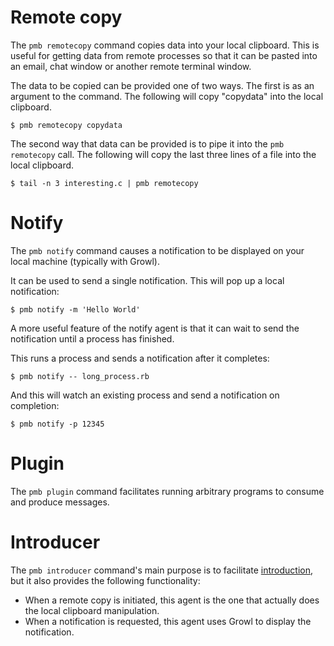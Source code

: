 # Remote copy

The `pmb remotecopy` command copies data into your local clipboard.  This is useful for getting data from remote processes so that it can be pasted into an email, chat window or another remote terminal window.

The data to be copied can be provided one of two ways.  The first is as an argument to the command.  The following will copy "copydata" into the local clipboard.

```
$ pmb remotecopy copydata
```

The second way that data can be provided is to pipe it into the `pmb remotecopy` call.  The following will copy the last three lines of a file into the local clipboard.

```
$ tail -n 3 interesting.c | pmb remotecopy
```

# Notify

The `pmb notify` command causes a notification to be displayed on your local machine (typically with Growl).

It can be used to send a single notification.  This will pop up a local notification:

```
$ pmb notify -m 'Hello World'
```

A more useful feature of the notify agent is that it can wait to send the notification until a process has finished.

This runs a process and sends a notification after it completes:

```
$ pmb notify -- long_process.rb
```

And this will watch an existing process and send a notification on completion:

```
$ pmb notify -p 12345
```

# Plugin

The `pmb plugin` command facilitates running arbitrary programs to consume and produce messages.

# Introducer

The `pmb introducer` command's main purpose is to facilitate [introduction](concepts/introduction.md), but it also provides the following functionality:

* When a remote copy is initiated, this agent is the one that actually does the local clipboard manipulation.
* When a notification is requested, this agent uses Growl to display the notification.

